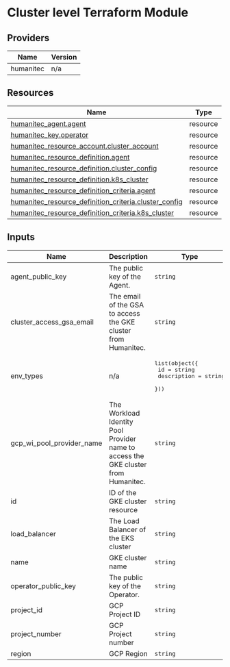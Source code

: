 # Cluster level Terraform Module

<!-- BEGIN_TF_DOCS -->


## Providers

| Name | Version |
|------|---------|
| humanitec | n/a |

## Resources

| Name | Type |
|------|------|
| [humanitec_agent.agent](https://registry.terraform.io/providers/humanitec/humanitec/latest/docs/resources/agent) | resource |
| [humanitec_key.operator](https://registry.terraform.io/providers/humanitec/humanitec/latest/docs/resources/key) | resource |
| [humanitec_resource_account.cluster_account](https://registry.terraform.io/providers/humanitec/humanitec/latest/docs/resources/resource_account) | resource |
| [humanitec_resource_definition.agent](https://registry.terraform.io/providers/humanitec/humanitec/latest/docs/resources/resource_definition) | resource |
| [humanitec_resource_definition.cluster_config](https://registry.terraform.io/providers/humanitec/humanitec/latest/docs/resources/resource_definition) | resource |
| [humanitec_resource_definition.k8s_cluster](https://registry.terraform.io/providers/humanitec/humanitec/latest/docs/resources/resource_definition) | resource |
| [humanitec_resource_definition_criteria.agent](https://registry.terraform.io/providers/humanitec/humanitec/latest/docs/resources/resource_definition_criteria) | resource |
| [humanitec_resource_definition_criteria.cluster_config](https://registry.terraform.io/providers/humanitec/humanitec/latest/docs/resources/resource_definition_criteria) | resource |
| [humanitec_resource_definition_criteria.k8s_cluster](https://registry.terraform.io/providers/humanitec/humanitec/latest/docs/resources/resource_definition_criteria) | resource |

## Inputs

| Name | Description | Type | Default | Required |
|------|-------------|------|---------|:--------:|
| agent\_public\_key | The public key of the Agent. | `string` | n/a | yes |
| cluster\_access\_gsa\_email | The email of the GSA to access the GKE cluster from Humanitec. | `string` | n/a | yes |
| env\_types | n/a | <pre>list(object({<br/>    id          = string<br/>    description = string<br/>  }))</pre> | n/a | yes |
| gcp\_wi\_pool\_provider\_name | The Workload Identity Pool Provider name to access the GKE cluster from Humanitec. | `string` | n/a | yes |
| id | ID of the GKE cluster resource | `string` | n/a | yes |
| load\_balancer | The Load Balancer of the EKS cluster | `string` | n/a | yes |
| name | GKE cluster name | `string` | n/a | yes |
| operator\_public\_key | The public key of the Operator. | `string` | n/a | yes |
| project\_id | GCP Project ID | `string` | n/a | yes |
| project\_number | GCP Project number | `string` | n/a | yes |
| region | GCP Region | `string` | n/a | yes |
<!-- END_TF_DOCS -->